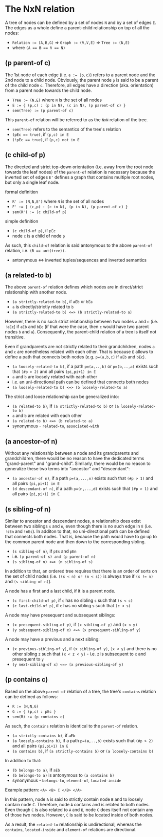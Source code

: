 
<!-- ======================================================================= -->
# The NxN relation

A tree of nodes can be defined by a set of nodes `N` and by a set of edges `E`.
The edges as a whole define a parent-child relationship on top of all the nodes:

* `Relation := (A,B,G)` => `Graph := (V,V,E)` => `Tree := (N,E)`
* where `(A == B == V == N)`

<!-- ======================================================================= -->
## (p parent-of c)

The 1st node of each edge (i.e. `e := (p,c)`) refers to a parent node and the
2nd node to a child node. Obviously, the parent node `p` is said to be a parent
of the child node `c`. Therefore, all edges have a direction (aka. orientation)
from a parent node towards the child node.

* `Tree := (N,E)` where `N` is the set of all nodes
* `E := { (p,c) : (p in N), (c in N), (p parent-of c) }`
* `sem(Tree) := (p parent-of c)`

This `parent-of` relation will be referred to as the `NxN` relation of the tree.

* `sem(Tree)` refers to the semantics of the tree's relation
* `(pEc == true)`, if `(p,c) in E`
* `(!pEc == true)`, if `(p,c) not in E`

<!-- ======================================================================= -->
## (c child-of p)

The directed and strict top-down orientation (i.e. away from the root node
towards the leaf nodes) of the `parent-of` relation is necessary because the
inverted set of edges `E'` defines a graph that contains multiple root nodes,
but only a single leaf node.

formal definition

* `R' := (N,N,E')` where `N` is the set of all nodes
* `E' := { (c,p) : (c in N), (p in N), (p parent-of c) }`
* `sem(R') := (c child-of p)`

simple definition

* `(c child-of p)`, if `pEc`
* node `c` is a child of node `p`

As such, this `child-of` relation is said antonymous to the above `parent-of`
relation, i.e. `(R == ant(tree))`.

* antonymous <=> inverted tuples/sequences and inverted semantics

<!-- ======================================================================= -->
## (a related-to b)

The above `parent-of` relation defines which nodes are in direct/strict
relationship with another node.

* `(a strictly-related-to b)`, if `aEb` or `bEa`
* `a` is directly/strictly related to `b`
* `(a strictly-related-to b) <=> (b strictly-related-to a)`

However, there is no such strict relationship between two nodes `a` and `c`
(i.e. `!aEc`) if `aEb` and `bEc` (if that were the case, then `c` would have
two parent nodes `b` and `a`). Consequently, the parent-child relation of a
tree is itself not transitive.

Even if grandparents are not strictly related to their grandchildren, nodes `a`
and `c` are nonetheless related with each other. That is because `E` allows to
define a path that connects both nodes (e.g. `p=(a,b,c)` if `aEb` and `bEc`).

* `(a loosely-related-to b)`, if a path `p=(a,..,b)` or `p=(b,..,a)`
  exists such that `(#p > 2)` and all pairs `(pi,pi+1) in E`
* `a` and `b` are loosely related with each other
* i.e. an uni-directional path can be defined that connects both nodes
* `(a loosely-related-to b) <=> (b loosely-related-to a)`

The strict and loose relationship can be generalized into:

* `(a related-to b)`, if `(a strictly-related-to b)`
  or `(a loosely-related-to b)`
* `a` and `b` are related with each other
* `(a related-to b) <=> (b related-to a)`
* synonymous - `related-to`, `associated-with`

<!-- ======================================================================= -->
## (a ancestor-of n)

Without any relationship between a node and its grandparents and grandchildren,
there would be no reason to have the dedicated terms "grand-parent" and
"grand-child". Similarly, there would be no reason to generalize these two
terms into "ancestor" and "descendant":

* `(a ancestor-of n)`, if a path `p=(a,...,n)` exists
  such that `(#p > 1)` and all pairs `(pi,pi+1) in E`
* `(d descendant-of n)`, if a path `p=(n,...,d)` exists
  such that `(#p > 1)` and all pairs `(pi,pi+1) in E`

<!-- ======================================================================= -->
## (s sibling-of n)

Similar to ancestor and descendant nodes, a relationship does exist between
two siblings `s` and `n`, even though there is no such edge in `E` (i.e. `!sEn`
and `!nEs`). In additon to that, no uni-directional path can be defined that
connects both nodes. That is, because the path would have to go up to the
common parent node and then down to the corresponding sibling.

* `(s sibling-of n)`, if `pEs` and `pEn`
* i.e. `(p parent-of s) and (p parent-of n)`
* `(s sibling-of n) <=> (n sibling-of s)`

In addition to that, an ordered tree requires that there is an order of
sorts on the set of child nodes (i.e. `((s < n) or (n < s))` is always
true if `(s != n)` and `(s sibling-of n)`).

A node has a first and a last child, if it is a parent node.

* `(c first-child-of p)`, if `c` has no sibling `s` such that `(s < c)`
* `(c last-child-of p)`, if `c` has no sibling `s` such that `(c < s)`

A node may have presequent and subsequent siblings:

* `(x presequent-sibling-of y)`, if `(x sibling-of y)` and `(x < y)`
* `(y subsequent-sibling-of x) <=> (x presequent-sibling-of y)`

A node may have a previous and a next sibling:

* `(x previous-sibling-of y)`, if `(x sibling-of y)`, `(x < y)` and
  there is no other sibling `z` such that `(x < z < y)` -
  i.e. `z` is subsequent to `x` and presequent to `y`
* `(y next-sibling-of x) <=> (x previous-sibling-of y)`

<!-- ======================================================================= -->
## (p contains c)

Based on the above `parent-of` relation of a tree, the tree's `contains`
relation can be defined as follows:

* `R := (N,N,G)`
* `G := { (p,c) : pEc }`
* `sem(R) := (p contains c)`

As such, the `contains` relation is identical to the `parent-of` relation.

* `(a strictly-contains b)`, if `aEb`
* `(a loosely-contains b)`, if a path `p=(a,..,b)`
  exists such that `(#p > 2)` and all pairs `(pi,pi+1) in E`
* `(a contains b)`, if `(a strictly-contains b)` or `(a loosely-contains b)`

In addition to that:

* `(b belongs-to a)`, if `aEb`
* `(b belongs-to a)` is antonymous to `(a contains b)`
* synonymous - `belongs-to`, `element-of`, `located-inside`

Example pattern: `<A> <B> C </B> </A>`

In this pattern, node `A` is said to strictly contain node `B` and to loosely
contain node `C`. Therefore, node `A` contains and is related to both nodes.
Even though `C` is also related to `A` and `B`, node `C` does itself not contain
any of those two nodes. However, `C` is said to be located inside of both nodes.

As a result, the `related-to` relationship is undirectional, whereas the
`contains`, `located-inside` and `element-of` relations are directional.
